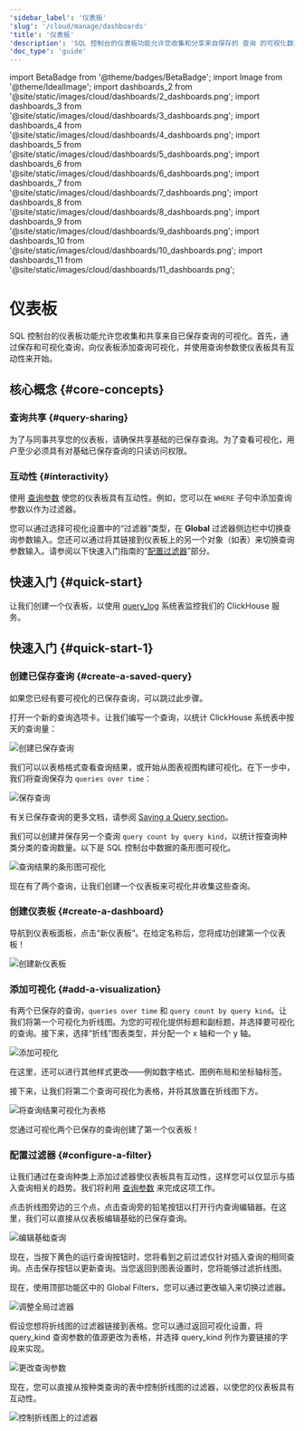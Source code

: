```yaml
---
'sidebar_label': '仪表板'
'slug': '/cloud/manage/dashboards'
'title': '仪表板'
'description': 'SQL 控制台的仪表板功能允许您收集和分享来自保存的 查询 的可视化数据。'
'doc_type': 'guide'
---
```


import BetaBadge from '@theme/badges/BetaBadge';
import Image from '@theme/IdealImage';
import dashboards_2 from '@site/static/images/cloud/dashboards/2_dashboards.png';
import dashboards_3 from '@site/static/images/cloud/dashboards/3_dashboards.png';
import dashboards_4 from '@site/static/images/cloud/dashboards/4_dashboards.png';
import dashboards_5 from '@site/static/images/cloud/dashboards/5_dashboards.png';
import dashboards_6 from '@site/static/images/cloud/dashboards/6_dashboards.png';
import dashboards_7 from '@site/static/images/cloud/dashboards/7_dashboards.png';
import dashboards_8 from '@site/static/images/cloud/dashboards/8_dashboards.png';
import dashboards_9 from '@site/static/images/cloud/dashboards/9_dashboards.png';
import dashboards_10 from '@site/static/images/cloud/dashboards/10_dashboards.png';
import dashboards_11 from '@site/static/images/cloud/dashboards/11_dashboards.png';


# 仪表板

SQL 控制台的仪表板功能允许您收集和共享来自已保存查询的可视化。首先，通过保存和可视化查询，向仪表板添加查询可视化，并使用查询参数使仪表板具有互动性来开始。

## 核心概念 {#core-concepts}

### 查询共享 {#query-sharing}

为了与同事共享您的仪表板，请确保共享基础的已保存查询。为了查看可视化，用户至少必须具有对基础已保存查询的只读访问权限。

### 互动性 {#interactivity}

使用 [查询参数](/sql-reference/syntax#defining-and-using-query-parameters) 使您的仪表板具有互动性。例如，您可以在 `WHERE` 子句中添加查询参数以作为过滤器。

您可以通过选择可视化设置中的“过滤器”类型，在 **Global** 过滤器侧边栏中切换查询参数输入。您还可以通过将其链接到仪表板上的另一个对象（如表）来切换查询参数输入。请参阅以下快速入门指南的“[配置过滤器](/cloud/manage/dashboards#configure-a-filter)”部分。

## 快速入门 {#quick-start}

让我们创建一个仪表板，以使用 [query\_log](/operations/system-tables/query_log) 系统表监控我们的 ClickHouse 服务。

## 快速入门 {#quick-start-1}

### 创建已保存查询 {#create-a-saved-query}

如果您已经有要可视化的已保存查询，可以跳过此步骤。

打开一个新的查询选项卡。让我们编写一个查询，以统计 ClickHouse 系统表中按天的查询量：

<Image img={dashboards_2} size="md" alt="创建已保存查询" border/>

我们可以以表格格式查看查询结果，或开始从图表视图构建可视化。在下一步中，我们将查询保存为 `queries over time`：

<Image img={dashboards_3} size="md" alt="保存查询" border/>

有关已保存查询的更多文档，请参阅 [Saving a Query section](/cloud/get-started/sql-console#saving-a-query)。

我们可以创建并保存另一个查询 `query count by query kind`，以统计按查询种类分类的查询数量。以下是 SQL 控制台中数据的条形图可视化。

<Image img={dashboards_4} size="md" alt="查询结果的条形图可视化" border/>

现在有了两个查询，让我们创建一个仪表板来可视化并收集这些查询。

### 创建仪表板 {#create-a-dashboard}

导航到仪表板面板，点击“新仪表板”。在给定名称后，您将成功创建第一个仪表板！

<Image img={dashboards_5} size="md" alt="创建新仪表板" border/>

### 添加可视化 {#add-a-visualization}

有两个已保存的查询，`queries over time` 和 `query count by query kind`。让我们将第一个可视化为折线图。为您的可视化提供标题和副标题，并选择要可视化的查询。接下来，选择“折线”图表类型，并分配一个 x 轴和一个 y 轴。

<Image img={dashboards_6} size="md" alt="添加可视化" border/>

在这里，还可以进行其他样式更改——例如数字格式、图例布局和坐标轴标签。

接下来，让我们将第二个查询可视化为表格，并将其放置在折线图下方。

<Image img={dashboards_7} size="md" alt="将查询结果可视化为表格" border/>

您通过可视化两个已保存的查询创建了第一个仪表板！

### 配置过滤器 {#configure-a-filter}

让我们通过在查询种类上添加过滤器使仪表板具有互动性，这样您可以仅显示与插入查询相关的趋势。我们将利用 [查询参数](/sql-reference/syntax#defining-and-using-query-parameters) 来完成这项工作。

点击折线图旁边的三个点，点击查询旁的铅笔按钮以打开行内查询编辑器。在这里，我们可以直接从仪表板编辑基础的已保存查询。

<Image img={dashboards_8} size="md" alt="编辑基础查询" border/>

现在，当按下黄色的运行查询按钮时，您将看到之前过滤仅针对插入查询的相同查询。点击保存按钮以更新查询。当您返回到图表设置时，您将能够过滤折线图。

现在，使用顶部功能区中的 Global Filters，您可以通过更改输入来切换过滤器。

<Image img={dashboards_9} size="md" alt="调整全局过滤器" border/>

假设您想将折线图的过滤器链接到表格。您可以通过返回可视化设置，将 query_kind 查询参数的值源更改为表格，并选择 query_kind 列作为要链接的字段来实现。

<Image img={dashboards_10} size="md" alt="更改查询参数" border/>

现在，您可以直接从按种类查询的表中控制折线图的过滤器，以使您的仪表板具有互动性。

<Image img={dashboards_11} size="md" alt="控制折线图上的过滤器" border/>
